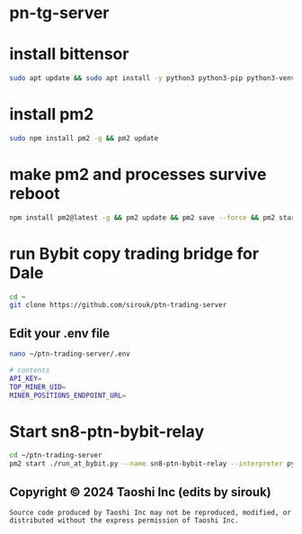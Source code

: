 # pn-tg-server


# install bittensor 
```bash
sudo apt update && sudo apt install -y python3 python3-pip python3-venv nvtop gcc jq npm
```

# install pm2
```bash
sudo npm install pm2 -g && pm2 update
```

# make pm2 and processes survive reboot
```bash
npm install pm2@latest -g && pm2 update && pm2 save --force && pm2 startup && pm2 save
```

# run Bybit copy trading bridge for Dale
```bash
cd ~
git clone https://github.com/sirouk/ptn-trading-server
```

## Edit your .env file
```bash
nano ~/ptn-trading-server/.env

# contents
API_KEY=
TOP_MINER_UID=
MINER_POSITIONS_ENDPOINT_URL=
```

# Start sn8-ptn-bybit-relay
```bash
cd ~/ptn-trading-server
pm2 start ./run_at_bybit.py --name sn8-ptn-bybit-relay --interpreter python3 && pm2 save
```

## Copyright © 2024 Taoshi Inc (edits by sirouk)

```
Source code produced by Taoshi Inc may not be reproduced, modified, or 
distributed without the express permission of Taoshi Inc.
